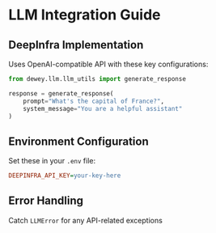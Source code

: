# LLM Integration Guide

## DeepInfra Implementation

Uses OpenAI-compatible API with these key configurations:

```python
from dewey.llm.llm_utils import generate_response

response = generate_response(
    prompt="What's the capital of France?",
    system_message="You are a helpful assistant"
)
```

## Environment Configuration
Set these in your `.env` file:
```ini
DEEPINFRA_API_KEY=your-key-here
```

## Error Handling
Catch `LLMError` for any API-related exceptions
